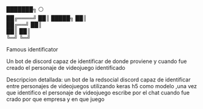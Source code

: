 ███████╗     ⚪           
██╔════╝     ██║
█████╗       ██║  
██╔══╝       ██║  
██║          ██║  
╚═╝          ╚═╝

Famous identificator


Un bot de discord capaz de identificar de donde proviene y cuando fue creado el personaje de videojuego identificado 


Descripcion detallada:
un bot de la redsocial discord capaz de identificar  entre personajes de videojuegos utilizando keras h5 como modelo ,una vez que identifico el personaje de videojuego escribe por el chat cuando fue crado por que empresa y en que juego 

